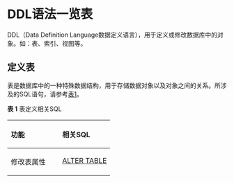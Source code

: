 # DDL语法一览表<a name="ZH-CN_TOPIC_0289900414"></a>

DDL（Data Definition Language数据定义语言），用于定义或修改数据库中的对象。如：表、索引、视图等。

## 定义表<a name="zh-cn_topic_0283136643_zh-cn_topic_0237122049_zh-cn_topic_0059777960_s54aadbaf84da45868daf6cd4a1bf5578"></a>

表是数据库中的一种特殊数据结构，用于存储数据对象以及对象之间的关系。所涉及的SQL语句，请参考[表1](#zh-cn_topic_0283136643_zh-cn_topic_0237122049_zh-cn_topic_0059777960_tcd92dbef720d4b7eaa5bf7a290b98605)。

**表 1**  表定义相关SQL

<a name="zh-cn_topic_0283136643_zh-cn_topic_0237122049_zh-cn_topic_0059777960_tcd92dbef720d4b7eaa5bf7a290b98605"></a>
<table><thead align="left"><tr id="zh-cn_topic_0283136643_zh-cn_topic_0237122049_zh-cn_topic_0059777960_r12329afceae448a6aab45528238e816d"><th class="cellrowborder" valign="top" width="50%" id="mcps1.2.3.1.1"><p id="zh-cn_topic_0283136643_zh-cn_topic_0237122049_zh-cn_topic_0059777960_a876ed18fdfc44491ab7e489609b4339c"><a name="zh-cn_topic_0283136643_zh-cn_topic_0237122049_zh-cn_topic_0059777960_a876ed18fdfc44491ab7e489609b4339c"></a><a name="zh-cn_topic_0283136643_zh-cn_topic_0237122049_zh-cn_topic_0059777960_a876ed18fdfc44491ab7e489609b4339c"></a>功能</p>
</th>
<th class="cellrowborder" valign="top" width="50%" id="mcps1.2.3.1.2"><p id="zh-cn_topic_0283136643_zh-cn_topic_0237122049_zh-cn_topic_0059777960_aa6cfe9f1b2654f1594774d56971ee559"><a name="zh-cn_topic_0283136643_zh-cn_topic_0237122049_zh-cn_topic_0059777960_aa6cfe9f1b2654f1594774d56971ee559"></a><a name="zh-cn_topic_0283136643_zh-cn_topic_0237122049_zh-cn_topic_0059777960_aa6cfe9f1b2654f1594774d56971ee559"></a>相关SQL</p>
</th>
</tr>
</thead>
<tbody>
<tr id="zh-cn_topic_0283136643_zh-cn_topic_0237122049_zh-cn_topic_0059777960_r3df8acf5f17e4ceca9a8d1d8de519731"><td class="cellrowborder" valign="top" width="50%" headers="mcps1.2.3.1.1 "><p id="zh-cn_topic_0283136643_zh-cn_topic_0237122049_zh-cn_topic_0059777960_zh-cn_topic_0058966187_p938501610638"><a name="zh-cn_topic_0283136643_zh-cn_topic_0237122049_zh-cn_topic_0059777960_zh-cn_topic_0058966187_p938501610638"></a><a name="zh-cn_topic_0283136643_zh-cn_topic_0237122049_zh-cn_topic_0059777960_zh-cn_topic_0058966187_p938501610638"></a>修改表属性</p>
</td>
<td class="cellrowborder" valign="top" width="50%" headers="mcps1.2.3.1.2 "><p id="zh-cn_topic_0283136643_zh-cn_topic_0237122049_zh-cn_topic_0059777960_a495999d1ab684352825e3030c76e84de"><a name="zh-cn_topic_0283136643_zh-cn_topic_0237122049_zh-cn_topic_0059777960_a495999d1ab684352825e3030c76e84de"></a><a name="zh-cn_topic_0283136643_zh-cn_topic_0237122049_zh-cn_topic_0059777960_a495999d1ab684352825e3030c76e84de"></a><a href="dolphin-ALTER-TABLE.md">ALTER TABLE</a></p>
</td>
</tr>
</tr>
</tbody>
</table>